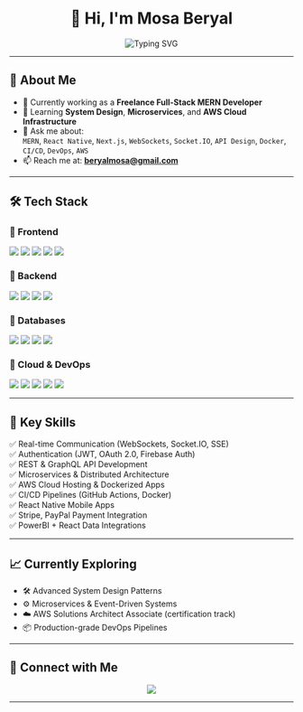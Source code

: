 <h1 align="center">👋 Hi, I'm Mosa Beryal</h1>

<p align="center">
  <img src="https://readme-typing-svg.herokuapp.com?font=Fira+Code&size=24&pause=1000&color=38BDF8&center=true&vCenter=true&width=500&lines=Software+Engineer;Full-Stack+Developer;Solution+Architect+(in+progress);Cloud+%26+System+Design+Enthusiast" alt="Typing SVG" />
</p>

---

## 🚀 About Me

- 🔭 Currently working as a **Freelance Full-Stack MERN Developer**
- 🌱 Learning **System Design**, **Microservices**, and **AWS Cloud Infrastructure**
- 💬 Ask me about:  
  `MERN`, `React Native`, `Next.js`, `WebSockets`, `Socket.IO`, `API Design`, `Docker`, `CI/CD`, `DevOps`, `AWS`
- 📫 Reach me at: **beryalmosa@gmail.com**

---

## 🛠️ Tech Stack

### 🔹 Frontend
<p>
  <img src="https://img.shields.io/badge/React-61DAFB?style=flat&logo=react&logoColor=black" />
  <img src="https://img.shields.io/badge/Next.js-000000?style=flat&logo=nextdotjs&logoColor=white" />
  <img src="https://img.shields.io/badge/React_Native-61DAFB?style=flat&logo=react&logoColor=black" />
  <img src="https://img.shields.io/badge/Tailwind_CSS-38B2AC?style=flat&logo=tailwind-css&logoColor=white" />
  <img src="https://img.shields.io/badge/TypeScript-3178C6?style=flat&logo=typescript&logoColor=white" />
</p>

### 🔹 Backend
<p>
  <img src="https://img.shields.io/badge/Node.js-339933?style=flat&logo=nodedotjs&logoColor=white" />
  <img src="https://img.shields.io/badge/Express-000000?style=flat&logo=express&logoColor=white" />
  <img src="https://img.shields.io/badge/Socket.IO-010101?style=flat&logo=socketdotio&logoColor=white" />
  <img src="https://img.shields.io/badge/GraphQL-E10098?style=flat&logo=graphql&logoColor=white" />
</p>

### 🔹 Databases
<p>
  <img src="https://img.shields.io/badge/MongoDB-47A248?style=flat&logo=mongodb&logoColor=white" />
  <img src="https://img.shields.io/badge/MySQL-4479A1?style=flat&logo=mysql&logoColor=white" />
  <img src="https://img.shields.io/badge/PostgreSQL-4169E1?style=flat&logo=postgresql&logoColor=white" />
  <img src="https://img.shields.io/badge/Firebase-FFCA28?style=flat&logo=firebase&logoColor=black" />
</p>

### 🔹 Cloud & DevOps
<p>
  <img src="https://img.shields.io/badge/AWS-232F3E?style=flat&logo=amazonaws&logoColor=white" />
  <img src="https://img.shields.io/badge/Docker-2496ED?style=flat&logo=docker&logoColor=white" />
  <img src="https://img.shields.io/badge/Vercel-000000?style=flat&logo=vercel&logoColor=white" />
  <img src="https://img.shields.io/badge/Render-46E3B7?style=flat&logo=render&logoColor=black" />
  <img src="https://img.shields.io/badge/GitHub_Actions-2088FF?style=flat&logo=githubactions&logoColor=white" />
</p>

---

## 📌 Key Skills

✅ Real-time Communication (WebSockets, Socket.IO, SSE)  
✅ Authentication (JWT, OAuth 2.0, Firebase Auth)  
✅ REST & GraphQL API Development  
✅ Microservices & Distributed Architecture  
✅ AWS Cloud Hosting & Dockerized Apps  
✅ CI/CD Pipelines (GitHub Actions, Docker)  
✅ React Native Mobile Apps  
✅ Stripe, PayPal Payment Integration  
✅ PowerBI + React Data Integrations  

---

## 📈 Currently Exploring  

- 🛠️ Advanced System Design Patterns  
- ⚙️ Microservices & Event-Driven Systems  
- ☁️ AWS Solutions Architect Associate (certification track)  
- 📦 Production-grade DevOps Pipelines  

---

## 🔗 Connect with Me  

<p align="center">
  <a href="https://www.linkedin.com/in/mosa-beryal-b03233211">
    <img src="https://img.shields.io/badge/LinkedIn-0077B5?style=for-the-badge&logo=linkedin&logoColor=white" />
  </a>
</p>

---
